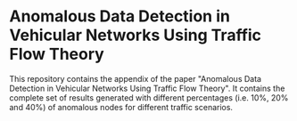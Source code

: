 # Anomalous Data Detection in Vehicular Networks Using Traffic Flow Theory

This repository contains the appendix of the paper "Anomalous Data Detection in Vehicular Networks Using Traffic Flow Theory". It contains the complete set of results generated with different percentages (i.e. 10%, 20% and 40%) of anomalous nodes for different traffic scenarios.
